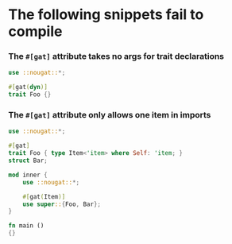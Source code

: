 # The following snippets fail to compile

### The `#[gat]` attribute takes no args for trait declarations

```rust ,compile_fail
use ::nougat::*;

#[gat(dyn)]
trait Foo {}
```

### The `#[gat]` attribute only allows one item in imports

```rust ,compile_fail
use ::nougat::*;

#[gat]
trait Foo { type Item<'item> where Self: 'item; }
struct Bar;

mod inner {
    use ::nougat::*;

    #[gat(Item)]
    use super::{Foo, Bar};
}

fn main ()
{}
```

<!-- Templated by `cargo-generate` using https://github.com/danielhenrymantilla/proc-macro-template -->
